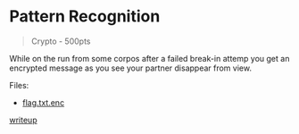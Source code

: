 # Pattern Recognition

> Crypto - 500pts

While on the run from some corpos after a failed break-in attemp you get an encrypted message as you see your partner disappear from view.

Files:
- [flag.txt.enc](src/flag.txt.enc)

[writeup](writeup/README.md)
